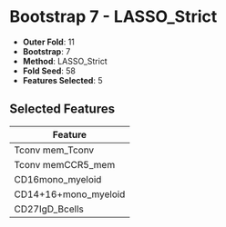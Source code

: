 # Bootstrap 7 - LASSO_Strict

- **Outer Fold**: 11
- **Bootstrap**: 7
- **Method**: LASSO_Strict
- **Fold Seed**: 58
- **Features Selected**: 5

## Selected Features

| Feature |
|---------|
| Tconv mem_Tconv |
| Tconv memCCR5_mem |
| CD16mono_myeloid |
| CD14+16+mono_myeloid |
| CD27IgD_Bcells |
